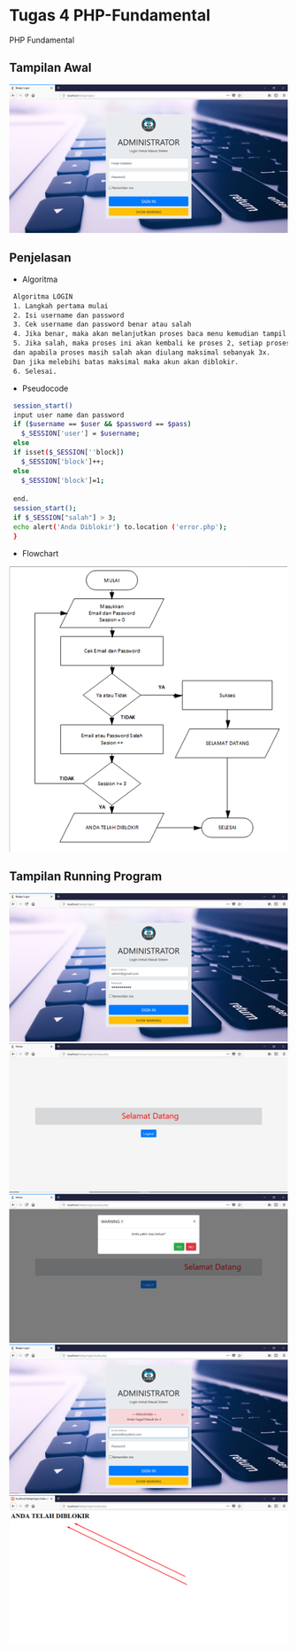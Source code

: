# Tugas 4 PHP-Fundamental

PHP Fundamental

## Tampilan Awal

![prev](https://github.com/algzl17/PHP-Fundamental/blob/master/view.png)

## Penjelasan
- Algoritma
 ```sh
  Algoritma LOGIN
  1. Langkah pertama mulai
  2. Isi username dan password
  3. Cek username dan password benar atau salah
  4. Jika benar, maka akan melanjutkan proses baca menu kemudian tampil user menu
  5. Jika salah, maka proses ini akan kembali ke proses 2, setiap proses login error session akan ditambah 1
  dan apabila proses masih salah akan diulang maksimal sebanyak 3x.
  Dan jika melebihi batas maksimal maka akun akan diblokir.
  6. Selesai.
 ```
- Pseudocode
 ```sh
  session_start()
  input user name dan password
  if ($username == $user && $password == $pass)
	$_SESSION['user'] = $username;
  else
  if isset($_SESSION[''block])
	$_SESSION['block']++;
  else
  	$_SESSION['block']=1;

  end.
  session_start();
  if $_SESSION["salah"] > 3;
  echo alert('Anda Diblokir') to.location ('error.php');
  }
 ```

- Flowchart

![flowchart](https://github.com/algzl17/PHP-Fundamental/blob/master/Flowchat/login.png)

## Tampilan Running Program

![1](https://github.com/algzl17/PHP-Fundamental/blob/master/SS/1.png)
![2](https://github.com/algzl17/PHP-Fundamental/blob/master/SS/2.png)
![3](https://github.com/algzl17/PHP-Fundamental/blob/master/SS/3.png)
![4](https://github.com/algzl17/PHP-Fundamental/blob/master/SS/4.png)
![5](https://github.com/algzl17/PHP-Fundamental/blob/master/SS/5.png)

